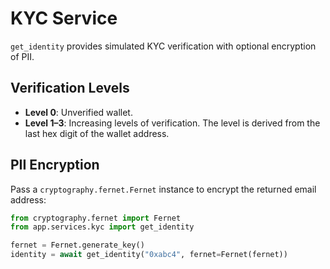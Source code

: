 # KYC Service

`get_identity` provides simulated KYC verification with optional encryption of PII.

## Verification Levels
- **Level 0**: Unverified wallet.
- **Level 1–3**: Increasing levels of verification. The level is derived from the last hex digit of the wallet address.

## PII Encryption
Pass a `cryptography.fernet.Fernet` instance to encrypt the returned email address:

```python
from cryptography.fernet import Fernet
from app.services.kyc import get_identity

fernet = Fernet.generate_key()
identity = await get_identity("0xabc4", fernet=Fernet(fernet))
```
